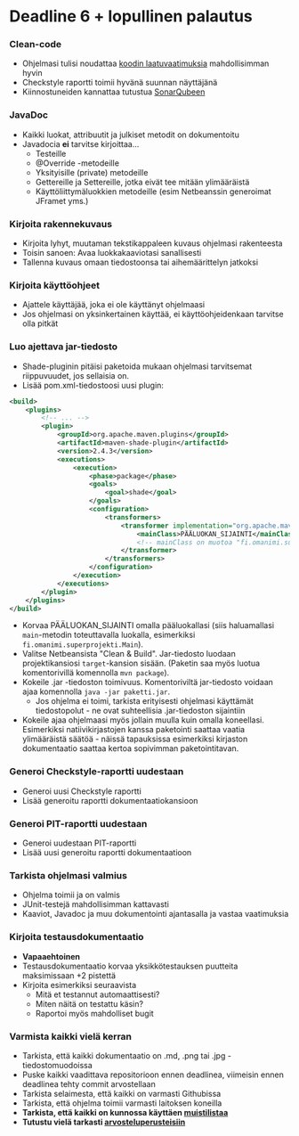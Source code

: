 ﻿# Deadline 6 + lopullinen palautus

### Clean-code
* Ohjelmasi tulisi noudattaa [koodin laatuvaatimuksia](Koodin-laatuvaatimukset.md) mahdollisimman hyvin
* Checkstyle raportti toimii hyvänä suunnan näyttäjänä
* Kiinnostuneiden kannattaa tutustua [SonarQubeen](http://www.sonarqube.org/)

### JavaDoc
* Kaikki luokat, attribuutit ja julkiset metodit on dokumentoitu
* Javadocia **ei** tarvitse kirjoittaa...
  * Testeille
  * @Override -metodeille
  * Yksityisille (private) metodeille
  * Gettereille ja Settereille, jotka eivät tee mitään ylimääräistä
  * Käyttöliittymäluokkien metodeille (esim Netbeanssin generoimat JFramet yms.)

### Kirjoita rakennekuvaus
* Kirjoita lyhyt, muutaman tekstikappaleen kuvaus ohjelmasi rakenteesta
* Toisin sanoen: Avaa luokkakaaviotasi sanallisesti
* Tallenna kuvaus omaan tiedostoonsa tai aihemäärittelyn jatkoksi

### Kirjoita käyttöohjeet
* Ajattele käyttäjää, joka ei ole käyttänyt ohjelmaasi
* Jos ohjelmasi on yksinkertainen käyttää, ei käyttöohjeidenkaan tarvitse olla pitkät

### Luo ajettava jar-tiedosto
* Shade-pluginin pitäisi paketoida mukaan ohjelmasi tarvitsemat riippuvuudet, jos sellaisia on.
* Lisää pom.xml-tiedostoosi uusi plugin:

```xml
<build>
    <plugins> 
        <!-- ... -->
        <plugin>
            <groupId>org.apache.maven.plugins</groupId>
            <artifactId>maven-shade-plugin</artifactId>
            <version>2.4.3</version>
            <executions>
                <execution>
                    <phase>package</phase>
                    <goals>
                        <goal>shade</goal>
                    </goals>
                    <configuration>
                        <transformers>
                            <transformer implementation="org.apache.maven.plugins.shade.resource.ManifestResourceTransformer">
                                <mainClass>PÄÄLUOKAN_SIJAINTI</mainClass>
                                <!-- mainClass on muotoa "fi.omanimi.superprojekti.Main" -->
                            </transformer>
                        </transformers>
                    </configuration>
                </execution>
            </executions>
        </plugin>
    </plugins>
</build>
```

* Korvaa PÄÄLUOKAN_SIJAINTI omalla pääluokallasi (siis haluamallasi `main`-metodin toteuttavalla luokalla, esimerkiksi `fi.omanimi.superprojekti.Main`).
* Valitse Netbeansista "Clean & Build". Jar-tiedosto luodaan projektikansiosi `target`-kansion sisään. (Paketin saa myös luotua komentorivillä komennolla `mvn package`).
* Kokeile .jar -tiedoston toimivuus. Komentoriviltä jar-tiedosto voidaan ajaa komennolla `java -jar paketti.jar`.
   * Jos ohjelma ei toimi, tarkista erityisesti ohjelmasi käyttämät tiedostopolut - ne ovat suhteellisia .jar-tiedoston sijaintiin
* Kokeile ajaa ohjelmaasi myös jollain muulla kuin omalla koneellasi. Esimerkiksi natiivikirjastojen kanssa paketointi saattaa vaatia ylimääräistä säätöä - näissä tapauksissa esimerkiksi kirjaston dokumentaatio saattaa kertoa sopivimman paketointitavan.

### Generoi Checkstyle-raportti uudestaan
* Generoi uusi Checkstyle raportti
* Lisää generoitu raportti dokumentaatiokansioon

### Generoi PIT-raportti uudestaan
* Generoi uudestaan PIT-raportti
* Lisää uusi generoitu raportti dokumentaatioon

### Tarkista ohjelmasi valmius
* Ohjelma toimii ja on valmis
* JUnit-testejä mahdollisimman kattavasti
* Kaaviot, Javadoc ja muu dokumentointi ajantasalla ja vastaa vaatimuksia

###  Kirjoita testausdokumentaatio
* **Vapaaehtoinen**
* Testausdokumentaatio korvaa yksikkötestauksen puutteita maksimissaan +2 pistettä
* Kirjoita esimerkiksi seuraavista
  * Mitä et testannut automaattisesti?
  * Miten näitä on testattu käsin?
  * Raportoi myös mahdolliset bugit

### Varmista kaikki vielä kerran
* Tarkista, että kaikki dokumentaatio on .md, .png tai .jpg -tiedostomuodoissa
* Puske kaikki vaadittava repositorioon ennen deadlinea, viimeisin ennen deadlinea tehty commit arvostellaan
* Tarkista selaimesta, että kaikki on varmasti Githubissa
* Tarkista, että ohjelma toimii varmasti laitoksen koneilla
* **Tarkista, että kaikki on kunnossa käyttäen [muistilistaa](Muistilista.md)**
* **Tutustu vielä tarkasti [arvosteluperusteisiin](Arvosteluperusteet.md)**
